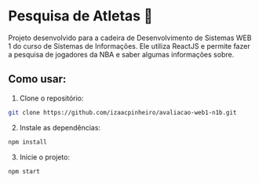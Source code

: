 # Pesquisa de Atletas 🏀

Projeto desenvolvido para a cadeira de Desenvolvimento de Sistemas WEB 1 do curso de Sistemas de Informações. Ele utiliza ReactJS e permite fazer a pesquisa de jogadores da NBA e saber algumas informações sobre.

## Como usar:

1. Clone o repositório:
```bash
git clone https://github.com/izaacpinheiro/avaliacao-web1-n1b.git
```

2. Instale as dependências:
```bash
npm install
```

3. Inicie o projeto:
```bash
npm start
```
